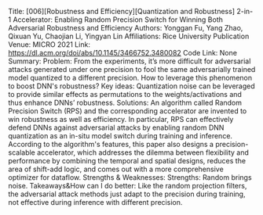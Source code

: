 Title: [006][Robustness and Efficiency][Quantization and Robustness] 2-in-1 Accelerator: Enabling Random Precision Switch for Winning Both Adversarial Robustness and Efficiency
Authors: Yonggan Fu, Yang Zhao, Qixuan Yu, Chaojian Li, Yingyan Lin
Affiliations: Rice University
Publication Venue: MICRO 2021
Link: https://dl.acm.org/doi/abs/10.1145/3466752.3480082
Code Link: None
Summary:
Problem:
From the experiments, it’s more difficult for adversarial attacks generated under one precision to fool the same adversarially trained model quantized to a different precision. How to leverage this phenomenon to boost DNN's robustness?
Key ideas:
Quantization noise can be leveraged to provide similar effects as permutations to the weights/activations and thus enhance DNNs’ robustness.
Solutions:
An algorithm called Random Precision Switch (RPS) and the corresponding accelerator are invented to win robustness as well as efficiency. In particular, RPS can effectively defend DNNs against adversarial attacks by enabling random DNN quantization as an in-situ model switch during training and inference. According to the algorithm's features, this paper also designs a precision-scalable accelerator, which addresses the dilemma between flexibility and performance by combining the temporal and spatial designs, reduces the area of shift-add logic, and comes out with a more comprehensive optimizer for dataflow.
Strengths & Weaknesses:
Strengths: Random brings noise.
Takeaways&How can I do better:
Like the random projection filters, the adversarial attack methods just adapt to the precision during training, not effective during inference with different precision. 
